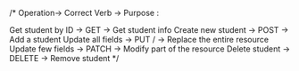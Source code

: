 /*
Operation-> Correct Verb  ->  Purpose  :

Get student by ID	 -> GET	 ->	Get student info
Create new student ->   POST   ->  Add a student
Update all fields ->	PUT	/ ->	Replace the entire resource
Update few fields  ->	PATCH	 ->	Modify part of the resource
Delete student	 -> DELETE	 ->	Remove student
*/
